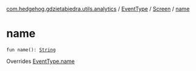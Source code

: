 [com.hedgehog.gdzietabiedra.utils.analytics](../../index.md) / [EventType](../index.md) / [Screen](index.md) / [name](./name.md)

# name

`fun name(): `[`String`](https://kotlinlang.org/api/latest/jvm/stdlib/kotlin/-string/index.html)

Overrides [EventType.name](../name.md)

